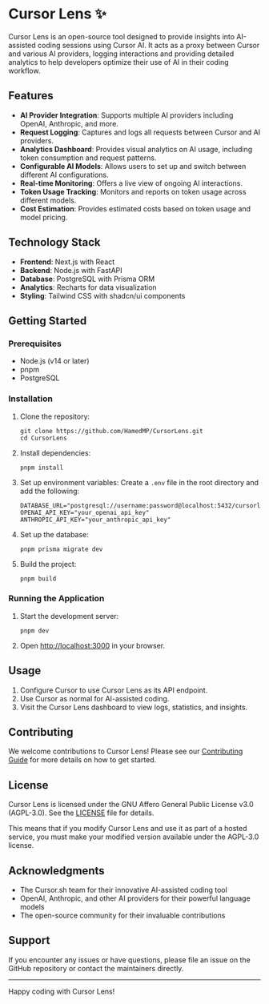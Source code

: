 # Cursor Lens ✨

Cursor Lens is an open-source tool designed to provide insights into AI-assisted coding sessions using Cursor AI. It acts as a proxy between Cursor and various AI providers, logging interactions and providing detailed analytics to help developers optimize their use of AI in their coding workflow.

## Features

- **AI Provider Integration**: Supports multiple AI providers including OpenAI, Anthropic, and more.
- **Request Logging**: Captures and logs all requests between Cursor and AI providers.
- **Analytics Dashboard**: Provides visual analytics on AI usage, including token consumption and request patterns.
- **Configurable AI Models**: Allows users to set up and switch between different AI configurations.
- **Real-time Monitoring**: Offers a live view of ongoing AI interactions.
- **Token Usage Tracking**: Monitors and reports on token usage across different models.
- **Cost Estimation**: Provides estimated costs based on token usage and model pricing.

## Technology Stack

- **Frontend**: Next.js with React
- **Backend**: Node.js with FastAPI
- **Database**: PostgreSQL with Prisma ORM
- **Analytics**: Recharts for data visualization
- **Styling**: Tailwind CSS with shadcn/ui components

## Getting Started

### Prerequisites

- Node.js (v14 or later)
- pnpm
- PostgreSQL

### Installation

1. Clone the repository:

   ```
   git clone https://github.com/HamedMP/CursorLens.git
   cd CursorLens
   ```

2. Install dependencies:

   ```
   pnpm install
   ```

3. Set up environment variables:
   Create a `.env` file in the root directory and add the following:

   ```
   DATABASE_URL="postgresql://username:password@localhost:5432/cursorlens"
   OPENAI_API_KEY="your_openai_api_key"
   ANTHROPIC_API_KEY="your_anthropic_api_key"
   ```

4. Set up the database:

   ```
   pnpm prisma migrate dev
   ```

5. Build the project:
   ```
   pnpm build
   ```

### Running the Application

1. Start the development server:

   ```
   pnpm dev
   ```

2. Open [http://localhost:3000](http://localhost:3000) in your browser.

## Usage

1. Configure Cursor to use Cursor Lens as its API endpoint.
2. Use Cursor as normal for AI-assisted coding.
3. Visit the Cursor Lens dashboard to view logs, statistics, and insights.

## Contributing

We welcome contributions to Cursor Lens! Please see our [Contributing Guide](CONTRIBUTING.md) for more details on how to get started.

## License

Cursor Lens is licensed under the GNU Affero General Public License v3.0 (AGPL-3.0). See the [LICENSE](LICENSE) file for details.

This means that if you modify Cursor Lens and use it as part of a hosted service, you must make your modified version available under the AGPL-3.0 license.

## Acknowledgments

- The Cursor.sh team for their innovative AI-assisted coding tool
- OpenAI, Anthropic, and other AI providers for their powerful language models
- The open-source community for their invaluable contributions

## Support

If you encounter any issues or have questions, please file an issue on the GitHub repository or contact the maintainers directly.

---

Happy coding with Cursor Lens!
